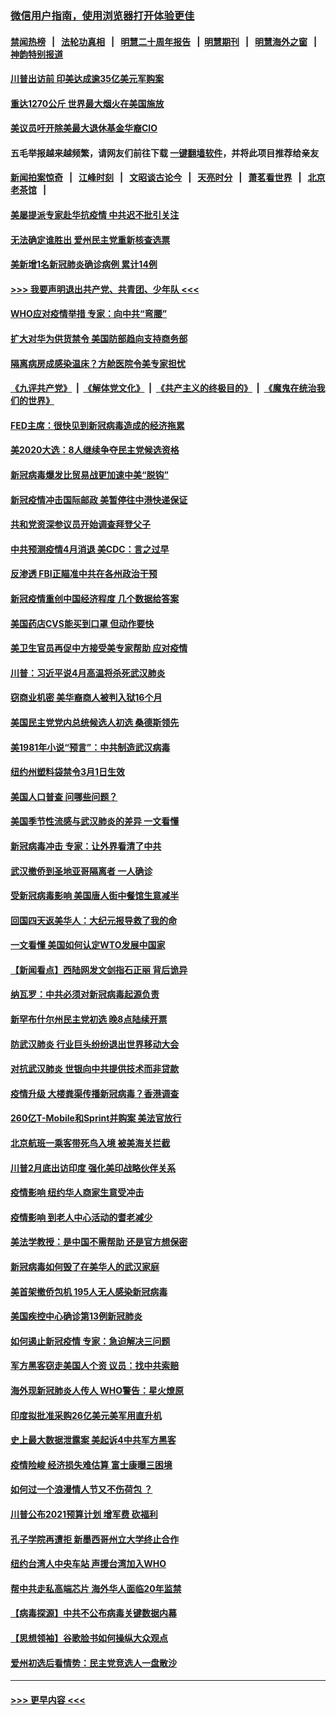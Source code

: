 ### [微信用户指南，使用浏览器打开体验更佳](https://github.com/gfw-breaker/banned-news1/blob/master/indexes/wechat-guide.md?t=0)
#### [禁闻热榜](热点新闻.md?t=0)  &nbsp;&nbsp;|&nbsp;&nbsp; [法轮功真相](https://github.com/gfw-breaker/truth/blob/master/README.md?t=0) &nbsp;&nbsp;|&nbsp;&nbsp; [明慧二十周年报告](https://github.com/gfw-breaker/mh-reports/blob/master/README.md?t=0) &nbsp;&nbsp;|&nbsp;&nbsp;[明慧期刊](https://github.com/gfw-breaker/mh-qikan) &nbsp;&nbsp;|&nbsp;&nbsp; [明慧海外之窗](https://github.com/gfw-breaker/mh-news/blob/master/README.md?t=0) &nbsp;&nbsp;|&nbsp;&nbsp; [神韵特别报道](https://github.com/gfw-breaker/mh-news/blob/master/shenyun.md?t=0)
#### [川普出访前 印美达成逾35亿美元军购案](../pages/nsc412/n11865444.md?t=02132144) 
#### [重达1270公斤 世界最大烟火在美国施放](../pages/nsc412/n11865198.md?t=02132144) 
#### [美议员吁开除美最大退休基金华裔CIO](../pages/nsc412/n11865230.md?t=02132144) 
#### 五毛举报越来越频繁，请网友们前往下载 [一键翻墙软件](https://github.com/gfw-breaker/ssr-accounts)，并将此项目推荐给亲友
#### [新闻拍案惊奇](https://github.com/gfw-breaker/banned-news1/blob/master/pages/link4.md) &nbsp;&nbsp;|&nbsp;&nbsp; [江峰时刻](https://github.com/gfw-breaker/banned-news1/blob/master/pages/link4.md) &nbsp;&nbsp;|&nbsp;&nbsp; [文昭谈古论今](https://github.com/gfw-breaker/banned-news1/blob/master/pages/link4.md) &nbsp;&nbsp;|&nbsp;&nbsp; [天亮时分](https://github.com/gfw-breaker/banned-news1/blob/master/pages/link4.md) &nbsp;&nbsp;|&nbsp;&nbsp; [萧茗看世界](https://github.com/gfw-breaker/banned-news1/blob/master/pages/link4.md) &nbsp;&nbsp;|&nbsp;&nbsp; [北京老茶馆](https://github.com/gfw-breaker/banned-news1/blob/master/pages/link4.md) &nbsp;&nbsp;|&nbsp;&nbsp; 
#### [美屡提派专家赴华抗疫情 中共迟不批引关注](../pages/nsc412/n11864719.md?t=02132144) 
#### [无法确定谁胜出 爱州民主党重新核查选票](../pages/nsc412/n11864830.md?t=02132144) 
#### [美新增1名新冠肺炎确诊病例 累计14例](../pages/nsc412/n11864893.md?t=02132144) 
#### [>>> 我要声明退出共产党、共青团、少年队 <<<](https://github.com/begood0513/goodnews/blob/master/quit/letter.md) 
#### [WHO应对疫情举措 专家：向中共“弯腰”](../pages/nsc412/n11864727.md?t=02132144) 
#### [扩大对华为供货禁令 美国防部趋向支持商务部](../pages/nsc412/n11864773.md?t=02132144) 
#### [隔离病房成感染温床？方舱医院令美专家担忧](../pages/nsc412/n11864575.md?t=02132144) 
#### [《九评共产党》](https://github.com/begood0513/9ping.md/blob/master/README.md) &nbsp;|&nbsp; [《解体党文化》](../../../../jtdwh.md/blob/master/README.md)  &nbsp;|&nbsp; [《共产主义的终极目的》](../../../../gczydzjmd.md/blob/master/README.md) &nbsp;|&nbsp; [《魔鬼在统治我们的世界》](../../../../mgztzwmdsj.md/blob/master/README.md) 
#### [FED主席：很快见到新冠病毒造成的经济拖累](../pages/nsc412/n11864507.md?t=02132144) 
#### [美2020大选：8人继续争夺民主党候选资格](../pages/nsc412/n11864327.md?t=02132144) 
#### [新冠病毒爆发比贸易战更加速中美“脱钩”](../pages/nsc412/n11864470.md?t=02132144) 
#### [新冠疫情冲击国际邮政 美暂停往中港快递保证](../pages/nsc412/n11864207.md?t=02132144) 
#### [共和党资深参议员开始调查拜登父子](../pages/nsc412/n11863984.md?t=02132144) 
#### [中共预测疫情4月消退 美CDC：言之过早](../pages/nsc412/n11864310.md?t=02132144) 
#### [反渗透 FBI正瞄准中共在各州政治干预](../pages/nsc412/n11864300.md?t=02132144) 
#### [新冠疫情重创中国经济程度 几个数据给答案](../pages/nsc412/n11864203.md?t=02132144) 
#### [美国药店CVS能买到口罩 但动作要快](../pages/nsc412/n11862438.md?t=02132144) 
#### [美卫生官员再促中方接受美专家帮助 应对疫情](../pages/nsc412/n11864043.md?t=02132144) 
#### [川普：习近平说4月高温将杀死武汉肺炎](../pages/nsc412/n11860814.md?t=02132144) 
#### [窃商业机密 美华裔商人被判入狱16个月](../pages/nsc412/n11863911.md?t=02132144) 
#### [美国民主党党内总统候选人初选 桑德斯领先](../pages/nsc412/n11863475.md?t=02132144) 
#### [美1981年小说“预言”：中共制造武汉病毒](../pages/nsc412/n11863306.md?t=02132144) 
#### [纽约州塑料袋禁令3月1日生效](../pages/nsc412/n11862832.md?t=02132144) 
#### [美国人口普查  问哪些问题？](../pages/nsc412/n11862808.md?t=02132144) 
#### [美国季节性流感与武汉肺炎的差异 一文看懂](../pages/nsc412/n11862428.md?t=02132144) 
#### [新冠病毒冲击 专家：让外界看清了中共](../pages/nsc412/n11862280.md?t=02132144) 
#### [武汉撤侨到圣地亚哥隔离者 一人确诊](../pages/nsc412/n11862460.md?t=02132144) 
#### [受新冠病毒影响 美国唐人街中餐馆生意减半](../pages/nsc412/n11861940.md?t=02132144) 
#### [回国四天返美华人：大纪元报导救了我的命](../pages/nsc412/n11862181.md?t=02132144) 
#### [一文看懂 美国如何认定WTO发展中国家](../pages/nsc412/n11862051.md?t=02132144) 
#### [【新闻看点】西陆网发文剑指石正丽 背后诡异](../pages/nsc412/n11861792.md?t=02132144) 
#### [纳瓦罗：中共必须对新冠病毒起源负责](../pages/nsc412/n11861810.md?t=02132144) 
#### [新罕布什尔州民主党初选 晚8点陆续开票](../pages/nsc412/n11861872.md?t=02132144) 
#### [防武汉肺炎 行业巨头纷纷退出世界移动大会](../pages/nsc412/n11861795.md?t=02132144) 
#### [对抗武汉肺炎 世银向中共提供技术而非贷款](../pages/nsc412/n11861652.md?t=02132144) 
#### [疫情升级 大楼粪渠传播新冠病毒？香港调查](../pages/nsc412/n11861556.md?t=02132144) 
#### [260亿T-Mobile和Sprint并购案 美法官放行](../pages/nsc412/n11861511.md?t=02132144) 
#### [北京航班一乘客带死鸟入境 被美海关拦截](../pages/nsc412/n11861317.md?t=02132144) 
#### [川普2月底出访印度 强化美印战略伙伴关系](../pages/nsc412/n11860557.md?t=02132144) 
#### [疫情影响  纽约华人商家生意受冲击](../pages/nsc412/n11860284.md?t=02132144) 
#### [疫情影响  到老人中心活动的耆老减少](../pages/nsc412/n11860199.md?t=02132144) 
#### [美法学教授：是中国不需帮助 还是官方想保密](../pages/nsc412/n11859492.md?t=02132144) 
#### [新冠病毒如何毁了在美华人的武汉家庭](../pages/nsc412/n11859524.md?t=02132144) 
#### [美首架撤侨包机 195人无人感染新冠病毒](../pages/nsc412/n11859908.md?t=02132144) 
#### [美国疾控中心确诊第13例新冠肺炎](../pages/nsc412/n11859966.md?t=02132144) 
#### [如何遏止新冠疫情 专家：急迫解决三问题](../pages/nsc412/n11859685.md?t=02132144) 
#### [军方黑客窃走美国人个资 议员：找中共索赔](../pages/nsc412/n11859371.md?t=02132144) 
#### [海外现新冠肺炎人传人 WHO警告：星火燎原](../pages/nsc412/n11859252.md?t=02132144) 
#### [印度拟批准采购26亿美元美军用直升机](../pages/nsc412/n11859143.md?t=02132144) 
#### [史上最大数据泄露案 美起诉4中共军方黑客](../pages/nsc412/n11859115.md?t=02132144) 
#### [疫情险峻 经济损失难估算 富士康曝三困境](../pages/nsc412/n11859120.md?t=02132144) 
#### [如何过一个浪漫情人节又不伤荷包 ？](../pages/nsc412/n11858969.md?t=02132144) 
#### [川普公布2021预算计划 增军费 砍福利](../pages/nsc412/n11859012.md?t=02132144) 
#### [孔子学院再遭拒 新墨西哥州立大学终止合作](../pages/nsc412/n11858661.md?t=02132144) 
#### [纽约台湾人中央车站  声援台湾加入WHO](../pages/nsc412/n11857757.md?t=02132144) 
#### [帮中共走私高端芯片 海外华人面临20年监禁](../pages/nsc412/n11855016.md?t=02132144) 
#### [【病毒探源】中共不公布病毒关键数据内幕](../pages/nsc412/n11856584.md?t=02132144) 
#### [【思想领袖】谷歌脸书如何操纵大众观点](../pages/nsc412/n11680874.md?t=02132144) 
#### [爱州初选后看情势：民主党竞选人一盘散沙](../pages/nsc412/n11856557.md?t=02132144) 

----
#### [ >>> 更早内容 <<< ](../indexes/nsc412-earlier.md)
